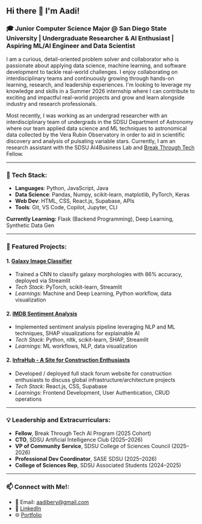 ## Hi there 👋 I'm Aadi!
### 🎓 Junior Computer Science Major @ San Diego State University | Undergraduate Researcher & AI Enthusiast | Aspiring ML/AI Engineer and Data Scientist

I am a curious, detail-oriented problem solver and collaborator who is passionate about applying data science, machine learning, and software development to tackle real-world challenges. I enjoy collaborating on interdisciplinary teams and continuously growing through hands-on learning, research, and leadership experiences. I'm looking to leverage my knowledge and skills in a Summer 2026 internship where I can contribute to exciting and impactful real-world projects and grow and learn alongside industry and research professionals.

Most recently, I was working as an undergrad researcher with an interdisciplinary team of undergrads in the SDSU Department of Astronomy where our team applied data science and ML techniques to astronomical data collected by the Vera Rubin Observatory in order to aid in scientific discovery and analysis of pulsating variable stars. Currently, I am an research assistant with the SDSU AI4Business Lab and [Break Through Tech](https://www.breakthroughtech.org/) Fellow.

---

 ### 🤖 Tech Stack:
- **Languages**: Python, JavaScript, Java
- **Data Science**: Pandas, Numpy, scikit-learn, matplotlib, PyTorch, Keras
- **Web Dev**: HTML, CSS, React.js, Supabase, APIs
- **Tools**: Git, VS Code, Copilot, Jupyter, CLI

**Currently Learning:** Flask (Backend Programming), Deep Learning, Synthetic Data Gen

---

### 🚀 Featured Projects:
#### 1. [Galaxy Image Classifier](https://github.com/aadib2/Galaxy-Image-Classification)
- Trained a CNN to classify galaxy morphologies with 86% accuracy, deployed via Streamlit
- *Tech Stack*: PyTorch, scikit-learn, Streamlit
- *Learnings*: Machine and Deep Learning, Python workflow, data visualization

#### 2. [IMDB Sentiment Analysis](https://github.com/aadib2/movie-review-sentiment-analyzer)
- Implemented sentiment analysis pipeline leveraging NLP and ML techniques, SHAP visualizations for explainable AI
- *Tech Stack*: Python, nltk, scikit-learn, SHAP, Streamlit
- *Learnings*: ML workflows, NLP, data visualization

#### 2. [InfraHub - A Site for Construction Enthusiasts](https://github.com/aadib2/Infrahub-Forum-Site)

- Developed / deployed full stack forum website for construction enthusiasts to discuss global infrastructure/architecture projects
- *Tech Stack*: React.js, CSS, Supabase
- *Learnings*: Frontend Development, User Authentication, CRUD operations

---

### 💡 Leadership and Extracurriculars:
- **Fellow**, Break Through Tech AI Program (2025 Cohort)
- **CTO**, SDSU Artificial Intelligence Club (2025–2026)
- **VP of Community Service**, SDSU College of Sciences Council (2025–2026)
- **Professional Dev Coordinator**, SASE SDSU (2025–2026)
- **College of Sciences Rep**, SDSU Associated Students (2024–2025)

---

### 📫 Connect with Me!:
- 📧 Email: aadibery@gmail.com
- 🔗 [LinkedIn](https://www.linkedin.com/in/aadi-bery/)
- 🌐 [Portfolio](https://aadib2.github.io/)
